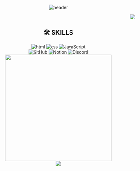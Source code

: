 

<div align="center">


![header](https://capsule-render.vercel.app/api?type=waving&color=gradient&height=250&customColorList=15&section=header&text=Jeongeum&fontAlignY=40&fontSize=100&descAlignY=65&animation=twinkling)                                               
  
 <div align="right">
    <a href="https://hits.seeyoufarm.com">
    <img src="https://hits.seeyoufarm.com/api/count/incr/badge.svg?url=https%3A%2F%2Fgithub.com%2FJeongeum&count_bg=%234778BE&title_bg=%23555555&icon=&icon_color=%23E7E7E7&title=Profile+Viewers&edge_flat=true"/>
    </a>
</div>


  <h2>🛠 SKILLS</h2> 
  
  <img alt="html" src="https://img.shields.io/badge/HTML5-E54C21.svg?&style=for-the-badge&logo=HTML5&logoColor=white"/>
  <img alt="css" src="https://img.shields.io/badge/CSS3-264DE4.svg?&style=for-the-badge&logo=CSS3&logoColor=white"/>
  <img alt="JavaScript" src="https://img.shields.io/badge/JavaScript-F7DF1E.svg?&style=for-the-badge&logo=JavaScript&logoColor=black"/>
  <br>
  <img alt="GitHub" src="https://img.shields.io/badge/GitHub-181717?&style=for-the-badge&logo=GitHub&logoColor=white"/></a>
  <img alt="Notion" src="https://img.shields.io/badge/Notion-000000?&style=for-the-badge&logo=Notion&logoColor=white"/></a>
  <img alt="Discord" src="https://img.shields.io/badge/Discord-5865F2?&style=for-the-badge&logo=Discord&logoColor=white"/></a>

<br>

<div><img width="350" src="https://github-readme-stats.vercel.app/api?username=Jeongeum&show_icons=true&theme=graywhite&exclude_repo=Mac-Settings,Jeongeum,Jeongeum.github.io"/></div>

<div><img src="https://github-readme-stats.vercel.app/api/top-langs/?username=Jeongeum&layout=compact&theme=graywhite&exclude_repo=Mac-Settings,Jeongeum,Jeongeum.github.io"/></div>

  
</div>

<!-- 
**Jeongeum/Jeongeum** is a ✨ _special_ ✨ repository because its `README.md` (this file) appears on your GitHub profile.

Here are some ideas to get you started:

- 🔭 I’m currently working on ...
- 🌱 I’m currently learning ...
- 👯 I’m looking to collaborate on ...
- 🤔 I’m looking for help with ...
- 💬 Ask me about ...
- 📫 How to reach me: ...
- 😄 Pronouns: ...
- ⚡ Fun fact: ...
-->
